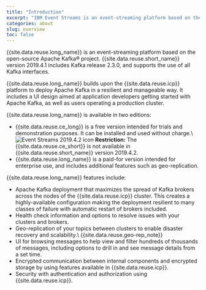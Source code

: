 ```yaml
---
title: "Introduction"
excerpt: "IBM Event Streams is an event-streaming platform based on the open-source Apache Kafka® project."
categories: about
slug: overview
toc: false
---
```


{{site.data.reuse.long_name}} is an event-streaming platform based on the open-source Apache Kafka® project. {{site.data.reuse.short_name}} version 2019.4.1 includes Kafka release 2.3.0, and supports the use of all Kafka interfaces.

{{site.data.reuse.long_name}} builds upon the {{site.data.reuse.icp}} platform to deploy Apache Kafka in a resilient and manageable way. It includes a UI design aimed at application developers getting started with Apache Kafka, as well as users operating a production cluster.

{{site.data.reuse.long_name}} is available in two editions:
* {{site.data.reuse.ce_long}} is a free version intended for trials and demonstration purposes. It can be installed and used without charge.\\
   ![Event Streams 2019.4.2 icon](../../../images/2019.4.2.svg "In Event Streams 2019.4.2.") **Restriction:** The {{site.data.reuse.ce_short}} is not available in {{site.data.reuse.short_name}} version 2019.4.2.
* {{site.data.reuse.long_name}} is a paid-for version intended for enterprise use, and includes additional features such as geo-replication.

{{site.data.reuse.long_name}} features include:

* Apache Kafka deployment that maximizes the spread of Kafka brokers across the nodes of the {{site.data.reuse.icp}} cluster. This creates a highly-available configuration making the deployment resilient to many classes of failure with automatic restart of brokers included.
* Health check information and options to resolve issues with your clusters and brokers.
* Geo-replication of your topics between clusters to enable disaster recovery and scalability.\\
  {{site.data.reuse.geo-rep_note}}
* UI for browsing messages to help view and filter hundreds of thousands of messages, including options to drill in and see message details from a set time.
* Encrypted communication between internal components and encrypted storage by using features available in {{site.data.reuse.icp}}.
* Security with authentication and authorization using {{site.data.reuse.icp}}.
